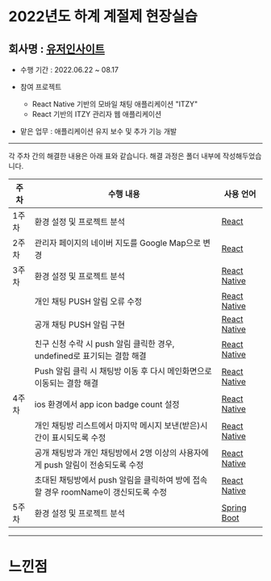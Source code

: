 # 2022년도 하계 계절제 현장실습 
 <h2> 회사명 : <a href = "https://userinsight.co.kr/"> 유저인사이트 </a> </h2>

 * 수행 기간 : 2022.06.22 ~ 08.17

 * 참여 프로젝트  
   * React Native 기반의 모바일 채팅 애플리케이션 "ITZY"
   * React 기반의 ITZY 관리자 웹 애플리케이션
  
  * 맡은 업무 : 애플리케이션 유지 보수 및 추가 기능 개발
------------
각 주차 간의 해결한 내용은 아래 표와 같습니다.
해결 과정은 폴더 내부에 작성해두었습니다.

 |주차|수행 내용| 사용 언어 |
|-----|------------|-----|
|1주차| 환경 설정 및 프로젝트 분석 | <a href = "https://ko.reactjs.org/docs/getting-started.html"> React </a> |
|2주차| 관리자 페이지의 네이버 지도를 Google Map으로 변경 | <a href = "https://ko.reactjs.org/docs/getting-started.html"> React </a> |
|3주차| 환경 설정 및 프로젝트 분석 |<a href = "https://reactnative.dev/docs/getting-started"> React Native </a>|
|| 개인 채팅 PUSH 알림 오류 수정 |<a href = "https://reactnative.dev/docs/getting-started"> React Native </a>|
|| 공개 채팅 PUSH 알림 구현 |<a href = "https://reactnative.dev/docs/getting-started"> React Native </a>|
|| 친구 신청 수락 시 push 알림 클릭한 경우, undefined로 표기되는 결함 해결 |<a href = "https://reactnative.dev/docs/getting-started"> React Native </a>|
|| Push 알림 클릭 시 채팅방 이동 후 다시 메인화면으로 이동되는 결함 해결 |<a href = "https://reactnative.dev/docs/getting-started"> React Native </a>|
|4주차| ios 환경에서 app icon badge count 설정 |<a href = "https://reactnative.dev/docs/getting-started"> React Native </a>|
|| 개인 채팅방 리스트에서 마지막 메시지 보낸(받은)시간이 표시되도록 수정 |<a href = "https://reactnative.dev/docs/getting-started"> React Native </a>|
|| 공개 채팅방과 개인 채팅방에서 2명 이상의 사용자에게 push 알림이 전송되도록 수정 |<a href = "https://reactnative.dev/docs/getting-started"> React Native </a>|
|| 초대된 채팅방에서 push 알림을 클릭하여 방에 접속할 경우 roomName이 갱신되도록 수정 |<a href = "https://reactnative.dev/docs/getting-started"> React Native </a>|
|5주차| 환경 설정 및 프로젝트 분석 | <a href = "https://spring.io/projects/spring-boot"> Spring Boot </a> |


------------
# 느낀점




   
